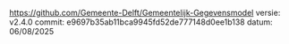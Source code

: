 https://github.com/Gemeente-Delft/Gemeentelijk-Gegevensmodel
versie: v2.4.0
commit: e9697b35ab11bca9945fd52de777148d0ee1b138
datum: 06/08/2025

